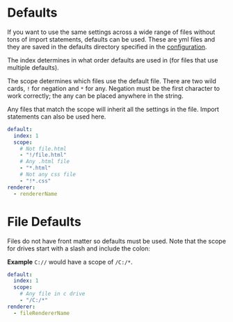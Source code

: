 # Defaults

If you want to use the same settings across a wide range of files without tons of import statements, defaults can be used. These are yml files and they are saved in the defaults directory specified in the [configuration](/webdir/generator).

The index determines in what order defaults are used in (for files that use multiple defaults). 

The scope determines which files use the default file. There are two wild cards, `!` for negation and `*` for any. Negation must be the first character to work correctly; the any can be placed anywhere in the string.

Any files that match the scope will inherit all the settings in the file. Import statements can also be used here.

```yml
default:
  index: 1
  scope:
    # Not file.html
    - "!/file.html"
    # Any .html file
    - "*.html"
    # Not any css file
    - "!*.css"
renderer: 
  - rendererName
```

# File Defaults

Files do not have front matter so defaults must be used. Note that the scope for drives start with a slash and include the colon:

**Example** `C://` would have a scope of `/C:/*`.

```yml
default:
  index: 1
  scope:
    # Any file in c drive
    - "/C:/*"
renderer:
  - fileRendererName
```